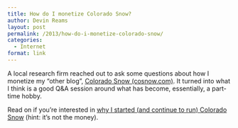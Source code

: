 ```yaml
---
title: How do I monetize Colorado Snow?
author: Devin Reams
layout: post
permalink: /2013/how-do-i-monetize-colorado-snow/
categories:
  - Internet
format: link
---
```

A local research firm reached out to ask some questions about how I monetize my &#8220;other blog&#8221;, [Colorado Snow (cosnow.com)][1]. It turned into what I think is a good Q&A session around what has become, essentially, a part-time hobby.

Read on if you&#8217;re interested in [why I started (and continue to run) Colorado Snow][2] (hint: it&#8217;s not the money).

 [1]: http://cosnow.com/
 [2]: http://cosnow.com/2013/07/13/qa-monetizing-cosnow/